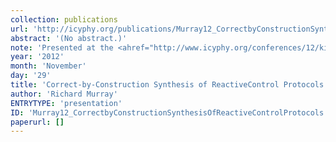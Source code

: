 ```yaml
---
collection: publications
url: 'http://icyphy.org/publications/Murray12_CorrectbyConstructionSynthesisOfReactiveControlProtocols'
abstract: '(No abstract.)'
note: 'Presented at the <ahref="http://www.icyphy.org/conferences/12/kickoff/index.htm">iCyPhy Kickoff</a>, November 29 & 30, 2012,Berkeley.'
year: '2012'
month: 'November'
day: '29'
title: 'Correct-by-Construction Synthesis of ReactiveControl Protocols'
author: 'Richard Murray'
ENTRYTYPE: 'presentation'
ID: 'Murray12_CorrectbyConstructionSynthesisOfReactiveControlProtocols'
paperurl: []
---
```

